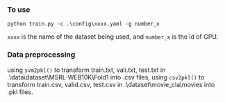 ### To use

```
python train.py -c .\config\xxxx.yaml -g number_x
```
`xxxx` is the name of the dataset being used, and `number_x` is the id of GPU.


### Data preprocessing

using `svm2pkl()` to transform train.txt, vali.txt, test.txt in .\data\dataset\MSRL-WEB10K\Fold1 into .csv files, using `csv2pkl()` to transform train.csv, valid.csv, test.csv in .\dataset\movie_cla\movies into .pkl files.